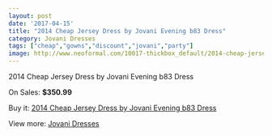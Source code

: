 ```yaml
---
layout: post
date: '2017-04-15'
title: "2014 Cheap Jersey Dress by Jovani Evening b83 Dress"
category: Jovani Dresses
tags: ["cheap","gowns","discount","jovani","party"]
image: http://www.neoformal.com/10017-thickbox_default/2014-cheap-jersey-dress-by-jovani-evening-b83-dress.jpg
---
```

2014 Cheap Jersey Dress by Jovani Evening b83 Dress

On Sales: **$350.99**
<a href="https://www.neoformal.com/en/jovani-dresses-2014/3476-2014-cheap-jersey-dress-by-jovani-evening-b83-dress.html"><amp-img layout="responsive" width="600" height="600" src="//www.neoformal.com/10017-thickbox_default/2014-cheap-jersey-dress-by-jovani-evening-b83-dress.jpg" alt="2014 Cheap Jersey Dress by Jovani Evening b83 Dress 0" /></a>
<a href="https://www.neoformal.com/en/jovani-dresses-2014/3476-2014-cheap-jersey-dress-by-jovani-evening-b83-dress.html"><amp-img layout="responsive" width="600" height="600" src="//www.neoformal.com/10019-thickbox_default/2014-cheap-jersey-dress-by-jovani-evening-b83-dress.jpg" alt="2014 Cheap Jersey Dress by Jovani Evening b83 Dress 1" /></a>
<a href="https://www.neoformal.com/en/jovani-dresses-2014/3476-2014-cheap-jersey-dress-by-jovani-evening-b83-dress.html"><amp-img layout="responsive" width="600" height="600" src="//www.neoformal.com/10018-thickbox_default/2014-cheap-jersey-dress-by-jovani-evening-b83-dress.jpg" alt="2014 Cheap Jersey Dress by Jovani Evening b83 Dress 2" /></a>

Buy it: [2014 Cheap Jersey Dress by Jovani Evening b83 Dress](https://www.neoformal.com/en/jovani-dresses-2014/3476-2014-cheap-jersey-dress-by-jovani-evening-b83-dress.html "2014 Cheap Jersey Dress by Jovani Evening b83 Dress")

View more: [Jovani Dresses](https://www.neoformal.com/en/48-jovani-dresses-2014 "Jovani Dresses")